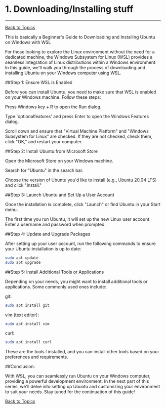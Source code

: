 # 1. Downloading/Installing stuff
---
[Back to Topics](../README.md)

This is basically a Beginner's Guide to Downloading and Installing Ubuntu on Windows with WSL

For those looking to explore the Linux environment without the need for a dedicated machine, the Windows Subsystem for Linux (WSL) provides a seamless integration of Linux distributions within a Windows environment. In this guide, we'll walk you through the process of downloading and installing Ubuntu on your Windows computer using WSL.

##Step 1: Ensure WSL is Enabled

Before you can install Ubuntu, you need to make sure that WSL is enabled on your Windows machine. Follow these steps:

Press Windows key + R to open the Run dialog.

Type 'optionalfeatures' and press Enter to open the Windows Features dialog.

Scroll down and ensure that "Virtual Machine Platform" and "Windows Subsystem for Linux" are checked. If they are not checked, check them, click "OK," and restart your computer.

##Step 2: Install Ubuntu from Microsoft Store

Open the Microsoft Store on your Windows machine.

Search for "Ubuntu" in the search bar.

Choose the version of Ubuntu you'd like to install (e.g., Ubuntu 20.04 LTS) and click "Install."

##Step 3: Launch Ubuntu and Set Up a User Account

Once the installation is complete, click "Launch" or find Ubuntu in your Start menu.

The first time you run Ubuntu, it will set up the new Linux user account. Enter a username and password when prompted.

##Step 4: Update and Upgrade Packages

After setting up your user account, run the following commands to ensure your Ubuntu installation is up to date:
```bash
sudo apt update
sudo apt upgrade
```
##Step 5: Install Additional Tools or Applications

Depending on your needs, you might want to install additional tools or applications. Some commonly used ones include:

git:
```bash
sudo apt install git
```
vim (text editor):
```bash
sudo apt install vim
```
curl:
```bash
sudo apt install curl
```
These are the tools I installed, and you can install other tools based on your preferences and requirements.

##Conclusion:

With WSL, you can seamlessly run Ubuntu on your Windows computer, providing a powerful development environment. In the next part of this series, we'll delve into setting up Ubuntu and customizing your environment to suit your needs. Stay tuned for the continuation of this guide!

[Back to Topics](../README.md)
